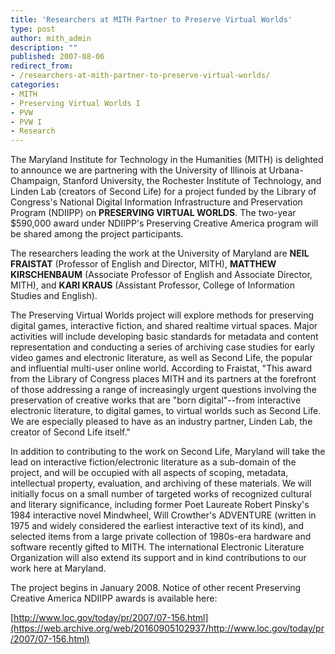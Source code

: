```yaml
---
title: 'Researchers at MITH Partner to Preserve Virtual Worlds'
type: post
author: mith_admin
description: ""
published: 2007-08-06
redirect_from: 
- /researchers-at-mith-partner-to-preserve-virtual-worlds/
categories:
- MITH
- Preserving Virtual Worlds I
- PVW
- PVW I
- Research
---
```

The Maryland Institute for Technology in the Humanities (MITH) is delighted to announce we are partnering with the University of Illinois at Urbana-Champaign, Stanford University, the Rochester Institute of Technology, and Linden Lab (creators of Second Life) for a project funded by the Library of Congress's National Digital Information Infrastructure and Preservation Program (NDIIPP) on **PRESERVING VIRTUAL WORLDS**. The two-year \$590,000 award under NDIIPP's Preserving Creative America program will be shared among the project participants.

The researchers leading the work at the University of Maryland are **NEIL FRAISTAT** (Professor of English and Director, MITH), **MATTHEW KIRSCHENBAUM** (Associate Professor of English and Associate Director, MITH), and **KARI KRAUS** (Assistant Professor, College of Information Studies and English).

The Preserving Virtual Worlds project will explore methods for preserving digital games, interactive fiction, and shared realtime virtual spaces. Major activities will include developing basic standards for metadata and content representation and conducting a series of archiving case studies for early video games and electronic literature, as well as Second Life, the popular and influential multi-user online world. According to Fraistat, "This award from the Library of Congress places MITH and its partners at the forefront of those addressing a range of increasingly urgent questions involving the preservation of creative works that are "born digital"--from interactive electronic literature, to digital games, to virtual worlds such as Second Life. We are especially pleased to have as an industry partner, Linden Lab, the creator of Second Life itself."

In addition to contributing to the work on Second Life, Maryland will take the lead on interactive fiction/electronic literature as a sub-domain of the project, and will be occupied with all aspects of scoping, metadata, intellectual property, evaluation, and archiving of these materials. We will initially focus on a small number of targeted works of recognized cultural and literary significance, including former Poet Laureate Robert Pinsky's 1984 interactive novel Mindwheel, Will Crowther's ADVENTURE (written in 1975 and widely considered the earliest interactive text of its kind), and selected items from a large private collection of 1980s-era hardware and software recently gifted to MITH. The international Electronic Literature Organization will also extend its support and in kind contributions to our work here at Maryland.

The project begins in January 2008. Notice of other recent Preserving Creative America NDIIPP awards is available here:

[http://www.loc.gov/today/pr/2007/07-156.html](https://web.archive.org/web/20160905102937/http://www.loc.gov/today/pr/2007/07-156.html)
